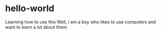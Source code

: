 # hello-world
Learning how to use this
Well, i am a boy who likes to use computers and want to learn a lot about them.
